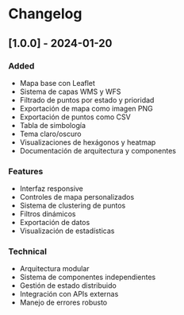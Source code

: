 # Changelog

## [1.0.0] - 2024-01-20

### Added
- Mapa base con Leaflet
- Sistema de capas WMS y WFS
- Filtrado de puntos por estado y prioridad
- Exportación de mapa como imagen PNG
- Exportación de puntos como CSV
- Tabla de simbología
- Tema claro/oscuro
- Visualizaciones de hexágonos y heatmap
- Documentación de arquitectura y componentes

### Features
- Interfaz responsive
- Controles de mapa personalizados
- Sistema de clustering de puntos
- Filtros dinámicos
- Exportación de datos
- Visualización de estadísticas

### Technical
- Arquitectura modular
- Sistema de componentes independientes
- Gestión de estado distribuido
- Integración con APIs externas
- Manejo de errores robusto